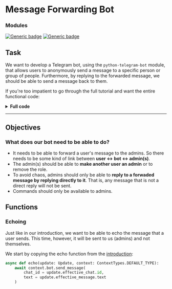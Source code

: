# **Message Forwarding Bot**

### **Modules**

[![Generic badge](https://img.shields.io/badge/Python-3.10.6-blue.svg)](https://www.python.org)
[![Generic badge](https://img.shields.io/badge/PythonTelegramBot-20.0_a4-pink.svg)](https://docs.python-telegram-bot.org/en/v20.0a4/)

## **Task** 

We want to develop a Telegram bot, using the `python-telegram-bot` module, that allows users to anonymously send a message to a specific person or group of people. Furthermore, by replying to the forwarded message, we should be able to send a message back to them.

If you're too impatient to go through the full tutorial and want the entire functional code:
<details>
  <summary><b>Full code</b></summary>
  
  ```python
  #MODULES
    from telegram.constants import ParseMode
    from telegram.ext import ApplicationBuilder, ContextTypes, MessageHandler, filters, CommandHandler
    from telegram import Update
    import json
    import os

    os.chdir('desktop/personal/python/random/bot tutorial')

    #ENVIRONMENT VARIABLES
    API_KEY = "5686335452:AAFVPfdwBuMfWnWjPCOKw2T-0-u-LB8g1Lg"
    adminRead = json.load(open("adminList.json", "r"))
    admins = list(adminRead.values())
    user_data = {}

    #SECONDARY FUNCTIONS
    def reorder(_dict: dict) -> dict:
        newDict = {}
        count = 1
        for key, val in _dict.items():
            newDict[str(count)] = val
            count += 1
        return newDict

    async def greet(update: Update, context: ContextTypes.DEFAULT_TYPE):
        greetingMsg = f"Hello {update.effective_message.from_user.first_name}! Thank you for using this bot. To begin chatting with an admin, send a message to the bot."

        await context.bot.send_message(
            chat_id = update.effective_chat.id,
            text = greetingMsg
        )

    async def makeAdmin(update: Update, context: ContextTypes.DEFAULT_TYPE):
        sender_id = update.effective_message.from_user.id

        if sender_id not in admins:
            return

        user_ids = context.args

        for user_id in user_ids:
            try:
                key = str(len(admins) + 1)
                global adminRead
                adminRead[key] = int(user_id)
                admins.append(int(user_id))
                await context.bot.send_message(
                    chat_id = update.effective_chat.id,
                    text = f"The new list of admins is:\n<code>{admins}</code>",
                    parse_mode = ParseMode.HTML
                )
            except:
                await context.bot.send_message(
                    chat_id = update.effective_chat.id,
                    text = "An error occurred! Please make sure that you adhere to the following format: <code>/admin user_id_1 user_id_2 user_id_3 ...</code>",
                    parse_mode = ParseMode.HTML
                )
        json.dump(adminRead, open("adminList.json","w"))

    async def removeAdmin(update: Update, context: ContextTypes.DEFAULT_TYPE):
        sender_id = update.effective_message.from_user.id

        if sender_id not in admins:
            return

        user_ids = context.args

        for user_id in user_ids:
            if int(user_id) in admins:
                global adminRead
                adminRead = {key:val for key, val in adminRead.items() if val != int(user_id)}
                adminRead = reorder(adminRead)
                admins.remove(int(user_id))
                await context.bot.send_message(
                    chat_id = update.effective_chat.id,
                    text = f"Admin(s) successfully removed. The new list of admins is:\n<code>{admins}</code>",
                    parse_mode = ParseMode.HTML
                )
        json.dump(adminRead, open('adminList.json', 'w'))

    #PRIMARY FUNCTIONS
    async def echo(update: Update, context: ContextTypes.DEFAULT_TYPE):
        text = update.effective_message.text
        from_chat = update.effective_chat.id
        user_data["message_id"] = update.effective_message.id
        user_data["from_chat"] = from_chat

        for admin in admins:
            if from_chat not in admins:
                if text.startswith("/"):
                    await context.bot.send_message(
                        chat_id = update.effective_chat.id,
                        text = "Commands are for admins only."
                    )
                    return
                else:
                    await context.bot.forward_message(
                        chat_id = admin,
                        from_chat_id = from_chat,
                        message_id = update.effective_message.id,
                        protect_content = True
                    )

    async def replyToMsg(update: Update, context: ContextTypes.DEFAULT_TYPE):
        current_chat = update.effective_chat.id
        text = update.effective_message.text
        from_chat = user_data["from_chat"]
        msg_id = user_data["message_id"]

        if text.startswith("/"):
            return

        if current_chat in admins:
            await context.bot.send_message(
                chat_id = from_chat,
                text = update.effective_message.text
            )
        else:
            from_chat = update.effective_chat.id
            msg_id = update.effective_message.id
            user_data["from_chat"] = from_chat
            user_data["message_id"] = msg_id

            for admin in admins:
                await context.bot.forward_message(
                    chat_id = admin,
                    from_chat_id = from_chat,
                    message_id = msg_id,
                    protect_content = True
                )
        

    if __name__ == '__main__':
        application = ApplicationBuilder().token(API_KEY).build()

        #EVENT HANDLERS
        echoFunc = MessageHandler(filters.TEXT, echo)
        replyFunc = MessageHandler(filters.REPLY, replyToMsg)
        greetingFunc = CommandHandler(['start', 'help'], greet)
        adminFunc = CommandHandler('admin', makeAdmin)
        unadminFunc = CommandHandler('unadmin', removeAdmin)

        application.add_handler(greetingFunc)
        application.add_handler(adminFunc)
        application.add_handler(unadminFunc)
        application.add_handler(replyFunc)
        application.add_handler(echoFunc)
        
        application.run_polling(allowed_updates = Update.ALL_TYPES)
  ```

</details>

---

## **Objectives**
### **What does our bot need to be able to do?**
- It needs to be able to forward a user's message to the admins. So there needs to be some kind of link between **user ↔️ bot ↔️ admin(s)**.
- The admin(s) should be able to **make another user an admin** or to remove the role.
- To avoid chaos, admins should only be able to **reply to a forwaded message by replying directly to it**. That is, any message that is not a direct reply will not be sent.
- Commands should only be available to admins.

## **Functions**

### **Echoing**

Just like in our introduction, we want to be able to echo the message that a user sends. This time, however, it will be sent to us (admins) and not themselves. 

We start by copying the echo function from the [introduction](../):

```python
async def echo(update: Update, context: ContextTypes.DEFAULT_TYPE):
    await context.bot.send_message(
        chat_id = update.effective_chat.id,
        text = update.effective_message.text
    )
```
